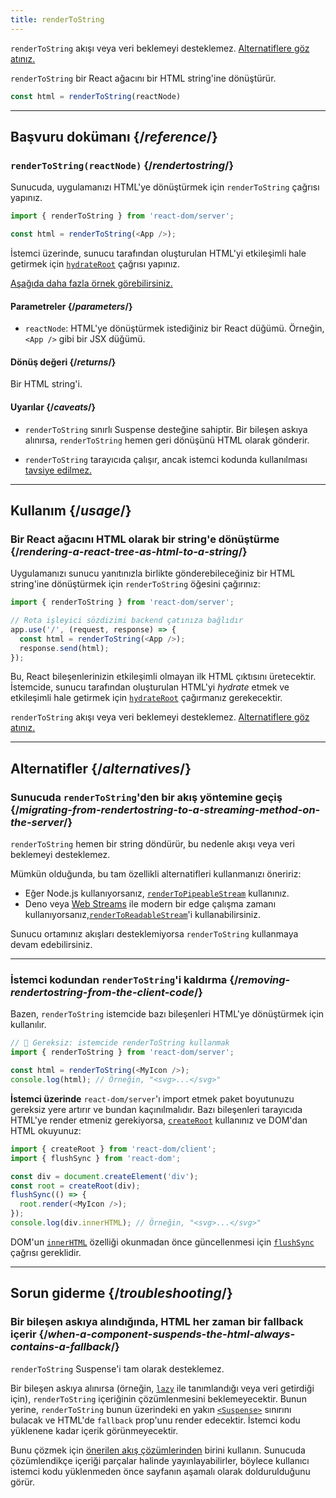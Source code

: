 ```yaml
---
title: renderToString
---
```


<Pitfall>

`renderToString` akışı veya veri beklemeyi desteklemez. [Alternatiflere göz atınız.](#alternatives)

</Pitfall>

<Intro>

`renderToString` bir React ağacını bir HTML string'ine dönüştürür.

```js
const html = renderToString(reactNode)
```

</Intro>

<InlineToc />

---

## Başvuru dokümanı {/*reference*/}

### `renderToString(reactNode)` {/*rendertostring*/}

Sunucuda, uygulamanızı HTML'ye dönüştürmek için `renderToString` çağrısı yapınız.

```js
import { renderToString } from 'react-dom/server';

const html = renderToString(<App />);
```

İstemci üzerinde, sunucu tarafından oluşturulan HTML'yi etkileşimli hale getirmek için [`hydrateRoot`](/reference/react-dom/client/hydrateRoot) çağrısı yapınız.

[Aşağıda daha fazla örnek görebilirsiniz.](#usage)

#### Parametreler {/*parameters*/}

* `reactNode`: HTML'ye dönüştürmek istediğiniz bir React düğümü. Örneğin, `<App />` gibi bir JSX düğümü.

#### Dönüş değeri {/*returns*/}

Bir HTML string'i.

#### Uyarılar {/*caveats*/}

* `renderToString` sınırlı Suspense desteğine sahiptir. Bir bileşen askıya alınırsa, `renderToString` hemen geri dönüşünü HTML olarak gönderir.

* `renderToString` tarayıcıda çalışır, ancak istemci kodunda kullanılması [tavsiye edilmez.](#removing-rendertostring-from-the-client-code)

---

## Kullanım {/*usage*/}

### Bir React ağacını HTML olarak bir string'e dönüştürme {/*rendering-a-react-tree-as-html-to-a-string*/}

Uygulamanızı sunucu yanıtınızla birlikte gönderebileceğiniz bir HTML string'ine dönüştürmek için `renderToString` öğesini çağırınız:

```js {5-6}
import { renderToString } from 'react-dom/server';

// Rota işleyici sözdizimi backend çatınıza bağlıdır
app.use('/', (request, response) => {
  const html = renderToString(<App />);
  response.send(html);
});
```

Bu, React bileşenlerinizin etkileşimli olmayan ilk HTML çıktısını üretecektir. İstemcide, sunucu tarafından oluşturulan HTML'yi *hydrate* etmek ve etkileşimli hale getirmek için [`hydrateRoot`](/reference/react-dom/client/hydrateRoot) çağırmanız gerekecektir.


<Pitfall>

`renderToString` akışı veya veri beklemeyi desteklemez. [Alternatiflere göz atınız.](#alternatives)

</Pitfall>

---

## Alternatifler {/*alternatives*/}

### Sunucuda `renderToString`'den bir akış yöntemine geçiş {/*migrating-from-rendertostring-to-a-streaming-method-on-the-server*/}

`renderToString` hemen bir string döndürür, bu nedenle akışı veya veri beklemeyi desteklemez.

Mümkün olduğunda, bu tam özellikli alternatifleri kullanmanızı öneririz:

* Eğer Node.js kullanıyorsanız, [`renderToPipeableStream`](/reference/react-dom/server/renderToPipeableStream) kullanınız.
* Deno veya [Web Streams](https://developer.mozilla.org/en-US/docs/Web/API/Streams_API) ile modern bir edge çalışma zamanı kullanıyorsanız,[`renderToReadableStream`](/reference/react-dom/server/renderToReadableStream)'i kullanabilirsiniz.

Sunucu ortamınız akışları desteklemiyorsa `renderToString` kullanmaya devam edebilirsiniz.

---

### İstemci kodundan `renderToString`'i kaldırma {/*removing-rendertostring-from-the-client-code*/}

Bazen, `renderToString` istemcide bazı bileşenleri HTML'ye dönüştürmek için kullanılır.

```js {1-2}
// 🚩 Gereksiz: istemcide renderToString kullanmak
import { renderToString } from 'react-dom/server';

const html = renderToString(<MyIcon />);
console.log(html); // Örneğin, "<svg>...</svg>"
```

**İstemci üzerinde** `react-dom/server`'ı import etmek paket boyutunuzu gereksiz yere artırır ve bundan kaçınılmalıdır. Bazı bileşenleri tarayıcıda HTML'ye render etmeniz gerekiyorsa, [`createRoot`](/reference/react-dom/client/createRoot) kullanınız ve DOM'dan HTML okuyunuz:

```js
import { createRoot } from 'react-dom/client';
import { flushSync } from 'react-dom';

const div = document.createElement('div');
const root = createRoot(div);
flushSync(() => {
  root.render(<MyIcon />);
});
console.log(div.innerHTML); // Örneğin, "<svg>...</svg>"
```

DOM'un [`innerHTML`](https://developer.mozilla.org/en-US/docs/Web/API/Element/innerHTML) özelliği okunmadan önce güncellenmesi için [`flushSync`](/reference/react-dom/flushSync) çağrısı gereklidir.

---

## Sorun giderme {/*troubleshooting*/}

### Bir bileşen askıya alındığında, HTML her zaman bir fallback içerir {/*when-a-component-suspends-the-html-always-contains-a-fallback*/}

`renderToString` Suspense'i tam olarak desteklemez.

Bir bileşen askıya alınırsa (örneğin, [`lazy`](/reference/react/lazy) ile tanımlandığı veya veri getirdiği için), `renderToString` içeriğinin çözümlenmesini beklemeyecektir. Bunun yerine, `renderToString` bunun üzerindeki en yakın [`<Suspense>`](/reference/react/Suspense) sınırını bulacak ve HTML'de `fallback` prop'unu render edecektir. İstemci kodu yüklenene kadar içerik görünmeyecektir.

Bunu çözmek için [önerilen akış çözümlerinden](#migrating-from-rendertostring-to-a-streaming-method-on-the-server) birini kullanın. Sunucuda çözümlendikçe içeriği parçalar halinde yayınlayabilirler, böylece kullanıcı istemci kodu yüklenmeden önce sayfanın aşamalı olarak doldurulduğunu görür.


